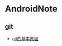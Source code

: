 # AndroidNote
## git
* [git的基本原理](https://github.com/lbccccc/AndroidNote/blob/master/git/git%E7%9A%84%E5%9F%BA%E6%9C%AC%E5%8E%9F%E7%90%86.txt)

